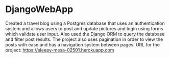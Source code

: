 # DjangoWebApp
Created a travel blog using a Postgres database that uses an authentication system and allows users to post and update pictures and login using forms which validate user input. 
Also used the Django ORM to query the database and filter post results. The project also uses pagination in order to view the posts with ease and has a navigation system between pages.
URL for the project: https://sleepy-mesa-02501.herokuapp.com
